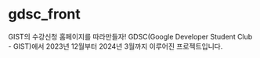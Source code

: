 # gdsc_front
GIST의 수강신청 홈페이지를 따라만들자! GDSC(Google Developer Student Club - GIST)에서 2023년 12월부터 2024년 3월까지 이루어진 프로젝트입니다.
